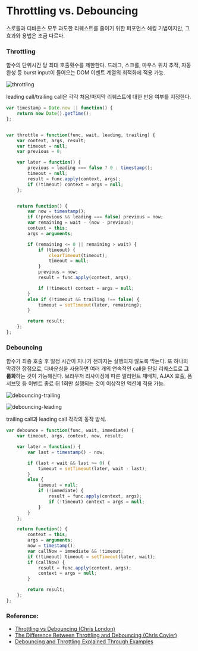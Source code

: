 # Throttling vs. Debouncing

스로틀과 디바운스 모두 과도한 리퀘스트를 줄이기 위한 퍼포먼스 해킹 기법이지만, 그 효과와 용법은 조금 다르다.

### Throttling

함수의 단위시간 당 최대 호출횟수를 제한한다. 드래그, 스크롤, 마우스 위치 추적, 자동완성 등 burst input이 들어오는 DOM 이벤트 계열의 최적화에 적용 가능.

![throttling]

leading call/trailing call은 각각 처음/마지막 리퀘스트에 대한 반응 여부를 지정한다.

```javascript
var timestamp = Date.now || function() {
	return new Date().getTime();
};


var throttle = function(func, wait, leading, trailing) {
	var context, args, result;
	var timeout = null;
	var previous = 0;

	var later = function() {
		previous = leading === false ? 0 : timestamp();
		timeout = null;
		result = func.apply(context, args);
		if (!timeout) context = args = null;
	};


	return function() {
		var now = timestamp();
		if (!previous && leading === false) previous = now;
		var remaining = wait - (now - previous);
		context = this;
		args = arguments;

		if (remaining <= 0 || remaining > wait) {
			if (timeout) {
				clearTimeout(timeout);
				timeout = null;
			}
			previous = now;
			result = func.apply(context, args);

			if (!timeout) context = args = null;
		}
		else if (!timeout && trailing !== false) {
			timeout = setTimeout(later, remaining);
		}

		return result;
	};
};
```

### Debouncing

함수가 최종 호출 후 일정 시간이 지나기 전까지는 실행되지 않도록 막는다. 또 하나의 막강한 장점으로, 디바운싱을 사용하면 여러 개의 연속적인 call을 단일 리퀘스트로 **그룹화**하는 것이 가능해진다. 브라우저 리사이징에 따른 엘리먼트 재배치, AJAX 호출, 폼서브밋 등 이벤트 종료 뒤 1회만 실행되는 것이 이상적인 액션에 적용 가능.

![debouncing-trailing]

![debouncing-leading]

trailing call과 leading call 각각의 동작 방식.

```javascript
var debounce = function(func, wait, immediate) {
	var timeout, args, context, now, result;

	var later = function() {
		var last = timestamp() - now;

		if (last < wait && last >= 0) {
			timeout = setTimeout(later, wait - last);
		}
		else {
			timeout = null;
			if (!immediate) {
				result = func.apply(context, args);
				if (!timeout) context = args = null;
			}
		}
	};

	return function() {
		context = this;
		args = arguments;
		now = timestamp();
		var callNow = immediate && !timeout;
		if (!timeout) timeout = setTimeout(later, wait);
		if (callNow) {
			result = func.apply(context, args);
			context = args = null;
		}

		return result;
	};
};
```


### Reference:
* [Throttling vs Debouncing (Chris London)]
* [The Difference Between Throttling and Debouncing (Chris Coyier)]
* [Debouncing and Throttling Explained Through Examples]

[throttling]:http://www.chrislondon.co/wp-content/uploads/2013/08/Screen-Shot-2013-08-30-at-6.46.08-AM.png
[debouncing-trailing]:http://www.chrislondon.co/wp-content/uploads/2013/08/Screen-Shot-2013-08-30-at-6.46.16-AM.png
[debouncing-leading]:http://www.chrislondon.co/wp-content/uploads/2013/08/Screen-Shot-2013-08-30-at-6.46.30-AM.png
[Throttling vs Debouncing (Chris London)]:http://www.chrislondon.co/throttling-vs-debouncing/
[The Difference Between Throttling and Debouncing (Chris Coyier)]:https://css-tricks.com/the-difference-between-throttling-and-debouncing/
[Debouncing and Throttling Explained Through Examples]:https://css-tricks.com/debouncing-throttling-explained-examples/
